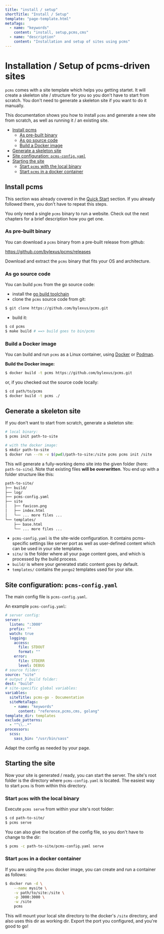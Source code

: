 ```yaml
---
title: "install / setup"
shortTitle: "Install / Setup"
template: "page-template.html"
metaTags: 
  - name: "keywords"
    content: "install, setup,pcms,cms"
  - name: "description"
    content: "Installation and setup of sites using pcms"
---
```

# Installation / Setup of pcms-driven sites

`pcms` comes with a site template which helps you getting startet. It will create a skeleton site / structure for you so you don't have to start from scratch.
  You don't need to generate a skeleton site if you want to do it manually.

This documentation shows you how to install `pcms` and generate a new site from scratch, as well as running it / an existing site.

- [Install pcms](#install-pcms)
  - [As pre-built binary](#as-pre-built-binary)
  - [As go source code](#as-go-source-code)
  - [Build a Docker image](#build-a-docker-image)
- [Generate a skeleton site](#generate-a-skeleton-site)
- [Site configuration: `pcms-config.yaml`](#site-configuration-pcms-configyaml)
- [Starting the site](#starting-the-site)
  - [Start `pcms` with the local binary](#start-pcms-with-the-local-binary)
  - [Start `pcms` in a docker container](#start-pcms-in-a-docker-container)

## Install pcms

This section was already covered in the [Quick Start]({{webroot("quickstart/")}}) section. If you already followed there, you don't have to repeat this steps.

You only need a single `pcms` binary to run a website. Check out the next chapters for a brief description how you get one.

### As pre-built binary

You can download a `pcms` binary from a pre-built release from github:

https://github.com/bylexus/pcms/releases

Download and extract the `pcms` binary that fits your OS and architecture.

### As go source code

You can build `pcms` from the go source code:

* install the [go build toolchain](https://go.dev/dl/)
* clone the `pcms` source code from git:

```sh
$ git clone https://github.com/bylexus/pcms.git
```
* build it:

```sh
$ cd pcms
$ make build # ==> build goes to bin/pcms
```

### Build a Docker image

You can build and run `pcms` as a Linux container, using [Docker](https://www.docker.com/) or [Podman](https://podman.io/).

**Build the Docker image:**

```sh
$ docker build -t pcms https://github.com/bylexus/pcms.git
```

or, if you checked out the source code locally:

```sh
$ cd path/to/pcms
$ docker build -t pcms ./
```


## Generate a skeleton site

If you don't want to start from scratch, generate a skeleton site:

```sh
# local binary:
$ pcms init path-to-site

# with the docker image:
$ mkdir path-to-site
$ docker run --rm -v $(pwd)/path-to-site:/site pcms pcms init /site
```

This will generate a fully-working demo site into the given folder (here: `path-to-site`). Note that existing files **will be overwritten**. You end up with a folder structure like this:

```sh
path-to-site/
├── build/
├── log/
├── pcms-config.yaml
├── site
│   ├── favicon.png
│   ├── index.html
│   └── ... more files ...
└── templates/
    ├── base.html
    └── ... more files ...
```

* `pcms-config.yaml` is the site-wide configuration. It contains pcms-specific settings like server port as well as user-defined content which can be used in your site templates.
* `site/` is the folder where all your page content goes, and which is processed by the build process.
* `build/` is where your generated static content goes by default.
* `templates/` contains the `pongo2` templates used for your site.

## Site configuration: `pcms-config.yaml`

The main config file is `pcms-config.yaml`.

An example `pcms-config.yaml`:

```yaml
# server config:
server:
  listen: ":3000"
  prefix: ""
  watch: true
  logging:
    access:
      file: STDOUT
      format: ""
    error:
      file: STDERR
      level: DEBUG
# source filder:
source: "site"
# output / build folder:
dest: "build"
# site-specific global variables:
variables:
  siteTitle: pcms-go - Documentation
  siteMetaTags:
    - name: "keywords"
      content: "reference,pcms,cms, golang"
template_dir: templates
exclude_patterns:
  - "^\\..*"
processors:
  scss:
    sass_bin: "/usr/bin/sass"
```

Adapt the config as needed by your page.

## Starting the site

Now your site is generated / ready, you can start the server. The site's root folder is the
directory where `pcms-config.yaml` is located. The easiest way to start `pcms` is from within
this directory.

### Start `pcms` with the local binary

Execute `pcms serve` from within your site's root folder:

```sh
$ cd path-to-site/
$ pcms serve
```

You can also give the location of the config file, so you don't have to change to the dir:

```sh
$ pcms -c path-to-site/pcms-config.yaml serve
```

### Start `pcms` in a docker container

If you are using the `pcms` docker image, you can create and run a container as follows:

```sh
$ docker run -d \
    --name mysite \
    -v path/to/site:/site \
    -p 3000:3000 \
    -w /site
    pcms
```

This will mount your local site directory to the docker's `/site` directory, and also
uses this dir as working dir. Export the port you configured, and you're good to go!

